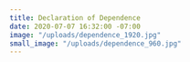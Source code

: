 ```yaml
---
title: Declaration of Dependence
date: 2020-07-07 16:32:00 -07:00
image: "/uploads/dependence_1920.jpg"
small_image: "/uploads/dependence_960.jpg"
---
```


